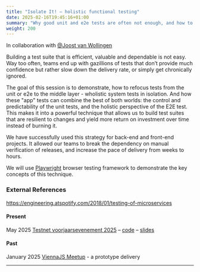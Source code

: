 ```yaml
---
title: "Isolate It! – holistic functional testing"
date: 2025-02-16T19:45:16+01:00
summary: "Why good unit and e2e tests are often not enough, and how to compliment - or replace - them with system tests in isolation. Playwright examples included."
weight: 200
---
```


In collaboration with [@Joost van Wollingen](https://www.linkedin.com/in/joostvanwollingen/) 

Building a test suite that is efficient, valuable and dependable is not easy. Way too often, teams end up with gazillions of tests that don’t provide much confidence but rather slow down the delivery rate, or simply get chronically ignored.

The goal of this session is to demonstrate, how to refocus tests from the unit or e2e to the middle layer - wholistic system tests in isolation. And how these "app" tests can combine the best of both worlds: the control and predictability of the unit tests, and the holistic perspective of the E2E test. This makes it into a powerful technique that allows us to build test suites that are resilient to changes and yield more return on investment over time instead of burning it.

We have successfully used this strategy for back-end and front-end projects. It allowed our teams to break the dependency on manual verification of releases, and increase the pace of delivery from weeks to hours.

We will use [Playwright](https://playwright.dev/) browser testing framework to demonstrate the key concepts of this technique.

### External References

https://engineering.atspotify.com/2018/01/testing-of-microservices

#### Present 

May 2025 [Testnet voorjaarsevenement 2025](https://www.testnet.org/evenement/entry/25926/) – [code](https://github.com/mgurov/remix-router-tutorial-playwright/tree/talks/testnet_2025_05_14) – [slides](https://www.slideshare.net/slideshow/20250514-isolate-it-hermetic-testing-with-playwright-pdf/279293706)

#### Past

January 2025 [ViennaJS Meetup](https://viennajs.org/en/meetup/viennajs-january-meetup) - a prototype delivery

---
